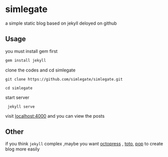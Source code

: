 simlegate
=========

a simple static blog based on jekyll deloyed on github

## Usage

you must install gem first
```ruby
gem install jekyll
```
clone the codes and cd simlegate
```shell
git clone https://github.com/simlegate/simlegate.git  

cd simlegate
```
start server
```shell
 jekyll serve
```
visit [localhost:4000](http://localhost:4000/) and you can view the posts

## Other 
if you think `jekyll` complex ,maybe you want [octopress](http://www.octopress.org/) , [toto](https://github.com/cloudhead/toto), [pop](http://alexyoung.org/2011/07/24/pop/) to create blog more easily
